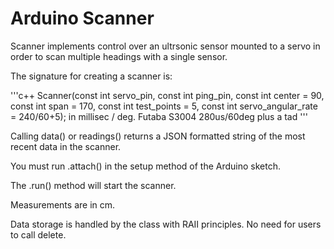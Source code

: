 Arduino Scanner
===============

Scanner implements control over an ultrsonic sensor mounted to a  servo in order to scan multiple headings with a single sensor.
      
The signature for creating a scanner is:

'''c++
   Scanner(const int servo_pin, 
           const int ping_pin, 
           const int center = 90,
           const int span = 170,
           const int test_points = 5,
           const int servo_angular_rate = 240/60+5);	in millisec / deg.  Futaba S3004 280us/60deg plus a tad
'''

Calling data() or readings() returns a JSON formatted string of the most recent data in the scanner.

You must run .attach() in the setup method of the Arduino sketch.

The .run() method will start the scanner.  
    
Measurements are in cm.
    
Data storage is handled by the class with RAII principles.  No need for users to call delete.
